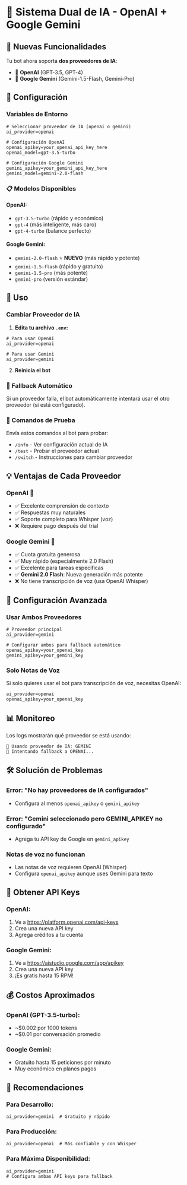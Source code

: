 # 🤖 Sistema Dual de IA - OpenAI + Google Gemini

## 🌟 Nuevas Funcionalidades

Tu bot ahora soporta **dos proveedores de IA**:
- 🤖 **OpenAI** (GPT-3.5, GPT-4)
- 🧠 **Google Gemini** (Gemini-1.5-Flash, Gemini-Pro)

## 🔧 Configuración

### Variables de Entorno

```env
# Seleccionar proveedor de IA (openai o gemini)
ai_provider=openai

# Configuración OpenAI
openai_apikey=your_openai_api_key_here
openai_model=gpt-3.5-turbo

# Configuración Google Gemini
gemini_apikey=your_gemini_api_key_here
gemini_model=gemini-2.0-flash
```

### 📋 Modelos Disponibles

#### **OpenAI:**
- `gpt-3.5-turbo` (rápido y económico)
- `gpt-4` (más inteligente, más caro)
- `gpt-4-turbo` (balance perfecto)

#### **Google Gemini:**
- `gemini-2.0-flash` ⭐ **NUEVO** (más rápido y potente)
- `gemini-1.5-flash` (rápido y gratuito)
- `gemini-1.5-pro` (más potente)
- `gemini-pro` (versión estándar)

## 🚀 Uso

### Cambiar Proveedor de IA

1. **Edita tu archivo `.env`:**
```env
# Para usar OpenAI
ai_provider=openai

# Para usar Gemini
ai_provider=gemini
```

2. **Reinicia el bot**

### 🔄 Fallback Automático

Si un proveedor falla, el bot automáticamente intentará usar el otro proveedor (si está configurado).

### 🧪 Comandos de Prueba

Envía estos comandos al bot para probar:

- `/info` - Ver configuración actual de IA
- `/test` - Probar el proveedor actual
- `/switch` - Instrucciones para cambiar proveedor

## 💡 Ventajas de Cada Proveedor

### **OpenAI** 🤖
- ✅ Excelente comprensión de contexto
- ✅ Respuestas muy naturales
- ✅ Soporte completo para Whisper (voz)
- ❌ Requiere pago después del trial

### **Google Gemini** 🧠
- ✅ Cuota gratuita generosa
- ✅ Muy rápido (especialmente 2.0 Flash)
- ✅ Excelente para tareas específicas
- ✅ **Gemini 2.0 Flash**: Nueva generación más potente
- ❌ No tiene transcripción de voz (usa OpenAI Whisper)

## 🔧 Configuración Avanzada

### Usar Ambos Proveedores

```env
# Proveedor principal
ai_provider=gemini

# Configurar ambos para fallback automático
openai_apikey=your_openai_key
gemini_apikey=your_gemini_key
```

### Solo Notas de Voz

Si solo quieres usar el bot para transcripción de voz, necesitas OpenAI:

```env
ai_provider=openai
openai_apikey=your_openai_key
```

## 📊 Monitoreo

Los logs mostrarán qué proveedor se está usando:

```
🤖 Usando proveedor de IA: GEMINI
🔄 Intentando fallback a OPENAI...
```

## 🛠️ Solución de Problemas

### Error: "No hay proveedores de IA configurados"
- Configura al menos `openai_apikey` o `gemini_apikey`

### Error: "Gemini seleccionado pero GEMINI_APIKEY no configurado"
- Agrega tu API key de Google en `gemini_apikey`

### Notas de voz no funcionan
- Las notas de voz requieren OpenAI (Whisper)
- Configura `openai_apikey` aunque uses Gemini para texto

## 🔑 Obtener API Keys

### **OpenAI:**
1. Ve a https://platform.openai.com/api-keys
2. Crea una nueva API key
3. Agrega créditos a tu cuenta

### **Google Gemini:**
1. Ve a https://aistudio.google.com/app/apikey
2. Crea una nueva API key
3. ¡Es gratis hasta 15 RPM!

## 💰 Costos Aproximados

### **OpenAI (GPT-3.5-turbo):**
- ~$0.002 por 1000 tokens
- ~$0.01 por conversación promedio

### **Google Gemini:**
- Gratuito hasta 15 peticiones por minuto
- Muy económico en planes pagos

## 🎯 Recomendaciones

### **Para Desarrollo:**
```env
ai_provider=gemini  # Gratuito y rápido
```

### **Para Producción:**
```env
ai_provider=openai  # Más confiable y con Whisper
```

### **Para Máxima Disponibilidad:**
```env
ai_provider=gemini
# Configura ambas API keys para fallback
```